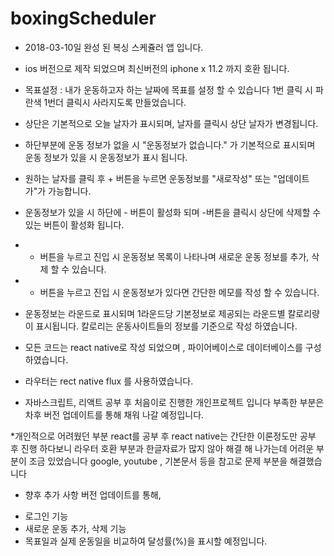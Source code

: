 # boxingScheduler

- 2018-03-10일 완성 된 복싱 스케쥴러 앱 입니다.
- ios 버전으로 제작 되었으며 최신버전의 iphone x 11.2 까지 호환 됩니다. 
- 목표설정 : 내가 운동하고자 하는 날짜에 목표를 설정 할 수 있습니다 1번 클릭 시 파란색 1번더 클릭시 사라지도록 만들었습니다.
- 상단은 기본적으로 오늘 날자가 표시되며, 날자를 클릭시 상단 날자가 변경됩니다.
- 하단부분에 운동 정보가 없을 시 "운동정보가 없습니다." 가 기본적으로 표시되며 운동 정보가 있을 시 운동정보가 표시 됩니다. 
- 원하는 날자를 클릭 후 + 버튼을 누르면 운동정보를 "새로작성" 또는 "업데이트가"가 가능합니다.
- 운동정보가 있을 시 하단에 - 버튼이 활성화 되며 -버튼을 클릭시 상단에 삭제할 수 있는 버튼이 활성화 됩니다.
- + 버튼을 누르고 진입 시 운동정보 목록이 나타나며 새로운 운동 정보를 추가, 삭제 할 수 있습니다. 
- + 버튼을 누르고 진입 시 운동정보가 있다면 간단한 메모를 작성 할 수 있습니다. 
- 운동정보는 라운드로 표시되며 1라운드당 기본정보로 제공되는 라운드별 칼로리량이 표시됩니다. 칼로리는 운동사이트들의 정보를 기준으로 작성 하였습니다.

- 모든 코드는 react native로 작성 되었으며 , 파이어베이스로 데이터베이스를 구성하였습니다. 
- 라우터는 rect native flux 를 사용하였습니다. 

* 자바스크립트, 리액트 공부 후 처음이로 진행한 개인프로젝트 입니다 
  부족한 부분은 차후 버전 업데이트를 통해 채워 나갈 예정입니다.


*개인적으로 어려웠던 부분
react를 공부 후 react native는 간단한 이론정도만 공부 후 진행 하다보니 
라우터 호환 부분과 한글자료가 많지 않아 해결 해 나가는데 어려운 부분이 조금 있었습니다 
google, youtube , 기본문서 등을 참고로 문제 부분을 해결했습니다

* 향후 추가 사항
버전 업데이트를 통해,
- 로그인 기능
- 새로운 운동 추가, 삭제 기능
- 목표일과 실제 운동일을 비교하여 달성률(%)을 표시할 예정입니다.
